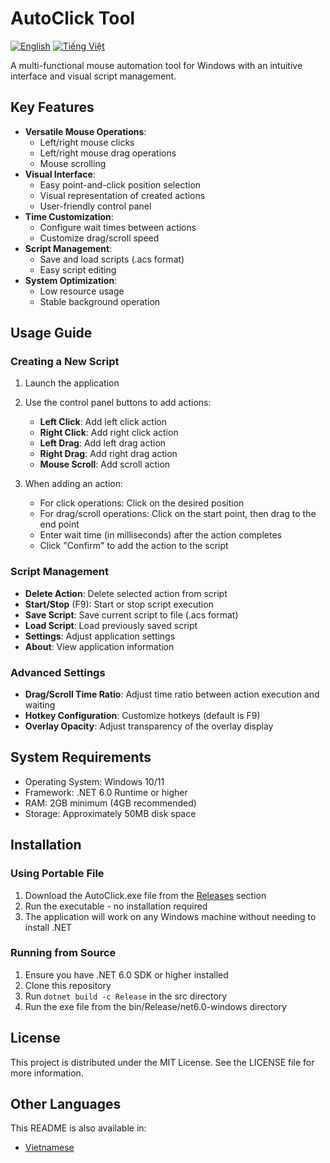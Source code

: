 # AutoClick Tool

[![English](https://img.shields.io/badge/Language-English-blue)](README.md)
[![Tiếng Việt](https://img.shields.io/badge/Language-Tiếng%20Việt-green)](readme/README.vi.md)

A multi-functional mouse automation tool for Windows with an intuitive interface and visual script management.

## Key Features

- **Versatile Mouse Operations**:
  - Left/right mouse clicks
  - Left/right mouse drag operations
  - Mouse scrolling
- **Visual Interface**:
  - Easy point-and-click position selection
  - Visual representation of created actions
  - User-friendly control panel
- **Time Customization**:
  - Configure wait times between actions
  - Customize drag/scroll speed
- **Script Management**:
  - Save and load scripts (.acs format)
  - Easy script editing
- **System Optimization**:
  - Low resource usage
  - Stable background operation

## Usage Guide

### Creating a New Script

1. Launch the application
2. Use the control panel buttons to add actions:
   - **Left Click**: Add left click action
   - **Right Click**: Add right click action
   - **Left Drag**: Add left drag action
   - **Right Drag**: Add right drag action
   - **Mouse Scroll**: Add scroll action

3. When adding an action:
   - For click operations: Click on the desired position
   - For drag/scroll operations: Click on the start point, then drag to the end point
   - Enter wait time (in milliseconds) after the action completes
   - Click "Confirm" to add the action to the script

### Script Management

- **Delete Action**: Delete selected action from script
- **Start/Stop** (F9): Start or stop script execution
- **Save Script**: Save current script to file (.acs format)
- **Load Script**: Load previously saved script
- **Settings**: Adjust application settings
- **About**: View application information

### Advanced Settings

- **Drag/Scroll Time Ratio**: Adjust time ratio between action execution and waiting
- **Hotkey Configuration**: Customize hotkeys (default is F9)
- **Overlay Opacity**: Adjust transparency of the overlay display

## System Requirements

- Operating System: Windows 10/11
- Framework: .NET 6.0 Runtime or higher
- RAM: 2GB minimum (4GB recommended)
- Storage: Approximately 50MB disk space

## Installation

### Using Portable File

1. Download the AutoClick.exe file from the [Releases](https://github.com/QuackPhuc/AutoClick/releases) section
2. Run the executable - no installation required
3. The application will work on any Windows machine without needing to install .NET

### Running from Source

1. Ensure you have .NET 6.0 SDK or higher installed
2. Clone this repository
3. Run `dotnet build -c Release` in the src directory
4. Run the exe file from the bin/Release/net6.0-windows directory

## License

This project is distributed under the MIT License. See the LICENSE file for more information.

## Other Languages

This README is also available in:
- [Vietnamese](README.vi.md)